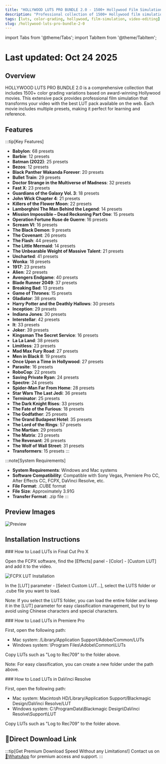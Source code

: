```yaml
---
title: "HOLLYWOOD LUTS PRO BUNDLE 2.0 - 1500+ Hollywood Film Simulation Color Grading"
description: "Professional collection of 1500+ Hollywood film simulation color grading LUTs for video transformation with award-winning movie variations."
tags: [luts, color-grading, hollywood, film-simulation, video-editing]
slug: /hollywood-luts-pro-bundle-2-0
---
```


import Tabs from '@theme/Tabs';
import TabItem from '@theme/TabItem';

# Last updated: Oct 24 2025

## Overview

HOLLYWOOD LUTS PRO BUNDLE 2.0 is a comprehensive collection that includes 1500+ color grading variations based on award-winning Hollywood movies. This extensive pack provides professional film simulation that transforms your video with the best LUT pack available on the web. Each movie includes multiple presets, making it perfect for learning and reference.

## Features

:::tip[Key Features]
- **Babylon**: 68 presets
- **Barbie**: 12 presets
- **Batman (2022)**: 25 presets
- **Bezos**: 12 presets
- **Black Panther Wakanda Forever**: 20 presets
- **Bullet Train**: 29 presets
- **Doctor Strange in the Multiverse of Madness**: 32 presets
- **Fast X**: 23 presets
- **Guardians of the Galaxy Vol. 3**: 18 presets
- **John Wick Chapter 4**: 21 presets
- **Killers of the Flower Moon**: 22 presets
- **Lamborghini The Man Behind the Legend**: 14 presets
- **Mission Impossible – Dead Reckoning Part One**: 15 presets
- **Operation Fortune Ruse de Guerre**: 16 presets
- **Scream VI**: 16 presets
- **The Black Demon**: 9 presets
- **The Covenant**: 26 presets
- **The Flash**: 44 presets
- **The Little Mermaid**: 14 presets
- **The Unbearable Weight of Massive Talent**: 21 presets
- **Uncharted**: 41 presets
- **Wonka**: 18 presets
- **1917**: 23 presets
- **Alien**: 22 presets
- **Avengers Endgame**: 40 presets
- **Blade Runner 2049**: 37 presets
- **Breaking Bad**: 13 presets
- **Game of Thrones**: 15 presets
- **Gladiator**: 38 presets
- **Harry Potter and the Deathly Hallows**: 30 presets
- **Inception**: 29 presets
- **Indiana Jones**: 30 presets
- **Interstellar**: 42 presets
- **It**: 33 presets
- **Joker**: 39 presets
- **Kingsman The Secret Service**: 16 presets
- **La La Land**: 38 presets
- **Limitless**: 23 presets
- **Mad Max Fury Road**: 27 presets
- **Men in Black II**: 19 presets
- **Once Upon a Time in Hollywood**: 27 presets
- **Parasite**: 16 presets
- **RoboCop**: 22 presets
- **Saving Private Ryan**: 24 presets
- **Spectre**: 24 presets
- **Spider-Man Far From Home**: 28 presets
- **Star Wars The Last Jedi**: 36 presets
- **Terminator**: 25 presets
- **The Dark Knight Rises**: 33 presets
- **The Fate of the Furious**: 18 presets
- **The Godfather**: 25 presets
- **The Grand Budapest Hotel**: 35 presets
- **The Lord of the Rings**: 57 presets
- **The Martian**: 29 presets
- **The Matrix**: 23 presets
- **The Revenant**: 26 presets
- **The Wolf of Wall Street**: 31 presets
- **Transformers**: 15 presets
:::

:::note[System Requirements]
- **System Requirements**: Windows and Mac systems
- **Software Compatibility**: Compatible with Sony Vegas, Premiere Pro CC, After Effects CC, FCPX, DaVinci Resolve, etc.
- **File Format**: .CUBE format
- **File Size**: Approximately 3.91G
- **Transfer Format**: .zip file
:::

## Preview Images

![Preview](https://www.vfx123.com/wp-content/uploads/2025/10/1759979758-252b1bb1171f99d.webp)

## Installation Instructions

<Tabs>
<TabItem value="fcpx" label="Final Cut Pro X">
### How to Load LUTs in Final Cut Pro X

Open the FCPX software, find the [Effects] panel - [Color] - [Custom LUT] and add it to the video.

![FCPX LUT Installation](https://www.vfx123.com/wp-content/uploads/2022/01/1641350910-bcccd886de165eb.jpg)

In the [LUT] parameter - [Select Custom LUT...], select the LUTS folder or .cube file you want to load.

Note: If you select the LUTS folder, you can load the entire folder and keep it in the [LUT] parameter for easy classification management, but try to avoid using Chinese characters and special characters.
</TabItem>

<TabItem value="premiere" label="Premiere Pro">
### How to Load LUTs in Premiere Pro

First, open the following path:
- Mac system: /Library/Application Support/Adobe/Common/LUTs
- Windows system: \\Program Files\\Adobe\\Common\\LUTs

Copy LUTs such as "Log to Rec709" to the folder above.

Note: For easy classification, you can create a new folder under the path above.
</TabItem>

<TabItem value="resolve" label="DaVinci Resolve">
### How to Load LUTs in DaVinci Resolve

First, open the following path:
- Mac system: Macintosh HD/Library/Application Support/Blackmagic Design/DaVinci Resolve/LUT
- Windows system: C:\\ProgramData\\Blackmagic Design\\DaVinci Resolve\\Support\\LUT

Copy LUTs such as "Log to Rec709" to the folder above.
</TabItem>
</Tabs>

## 🚀Direct Download Link

:::tip[Get Premium Download Speed Without any Limitations!]
Contact us on [💬WhatsApp](https://wa.me/+8613237610083) for premium access and support.
:::
